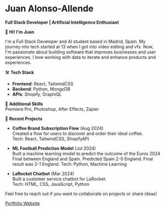 # Juan Alonso-Allende

**Full Stack Developer | Artificial Intelligence Enthusiast**

👋 **Hi! I'm Juan**

I'm a Full Stack Developer and AI student based in Madrid, Spain. My journey into tech started at 13 when I got into video editing and vfx. Now, I'm passionate about building software that improves businesses and user experiences. I love working with data to iterate and enhance products and experiences.

🛠️ **Tech Stack**  
- **Frontend**: React, TailwindCSS  
- **Backend**: Python, MongoDB  
- **APIs**: Shopify, GraphiQL  

🎨 **Additional Skills**  
Premiere Pro, Photoshop, After Effects, Zapier  

🍳 **Recent Projects**

- **Coffee Brand Subscription Flow** (Aug 2024)  
  Created a flow for users to discover and order their ideal coffee.  
  Tech: React, TailwindCSS, ShopifyAPI

- **ML Football Prediction Model** (Jul 2024)  
  Built a machine learning model to predict the outcome of the Euros 2024 Final between England and Spain. Predicted Spain 2-0 England. Final result was 2-1 England. 
  Tech: Python, Machine Learning

- **LaRocket Chatbot** (Mar 2024)  
  Built a customer service chatbot for LaRocket.  
  Tech: HTML, CSS, JavaScript, Python

Feel free to reach out if you want to collaborate on projects or share ideas!

[Portfolio Website](https://aallendez.onrender.com)
